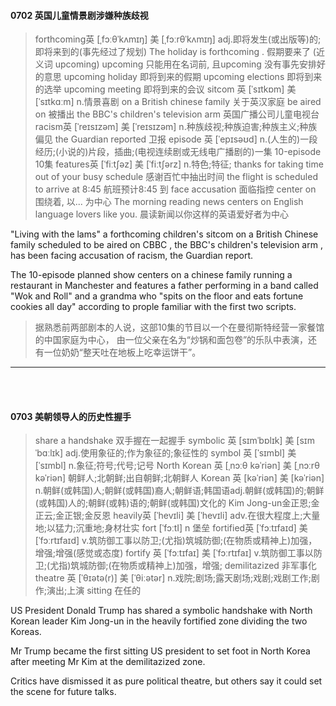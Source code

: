#### 0702 英国儿童情景剧涉嫌种族歧视


> forthcoming英 [ˌfɔːθˈkʌmɪŋ]   美 [ˌfɔːrθˈkʌmɪŋ]  adj.即将发生(或出版等)的;即将来到的(事先经过了规划)
The holiday is forthcoming . 假期要来了
(近义词 upcoming) upcoming 只能用在名词前, 且upcoming 没有事先安排好的意思
upcoming holiday 即将到来的假期 
upcoming elections 即将到来的选举
upcoming meeting  即将到来的会议
sitcom 英 [ˈsɪtkɒm]   美 [ˈsɪtkɑːm]  n.情景喜剧
on a British chinese family  关于英汉家庭
be aired on 被播出
the BBC's children's television arm 英国广播公司儿童电视台
racism英 [ˈreɪsɪzəm]   美 [ˈreɪsɪzəm]  n.种族歧视;种族迫害;种族主义;种族偏见
the Guardian reported 卫报
episode 英 [ˈepɪsəʊd]  n.(人生的)一段经历;(小说的)片段，插曲;(电视连续剧或无线电广播剧的)一集
10-episode 10集
features英 [ˈfiːtʃəz]   美 [ˈfiːtʃərz]  n.特色;特征;
thanks for taking time out of your busy schedule 感谢百忙中抽出时间
the flight is scheduled to arrive at 8:45 航班预计8:45 到
face accusation 面临指控
center on 围绕着, 以... 为中心
The morning reading news centers on English language lovers like you. 晨读新闻以你这样的英语爱好者为中心



"Living with  the lams" a forthcoming children's sitcom on a British Chinese family scheduled to be aired on CBBC , the BBC's children's television arm , has been facing accusation of racism, the Guardian report.

The 10-episode planned show centers on a chinese family running a restaurant in Manchester and features a father performing in a band called "Wok and Roll" and a grandma who "spits on the floor and eats fortune cookies all day" according to prople familiar with the first two scripts. 

 
> 据熟悉前两部剧本的人说，这部10集的节目以一个在曼彻斯特经营一家餐馆的中国家庭为中心，
由一位父亲在名为“炒锅和面包卷”的乐队中表演，还有一位奶奶“整天吐在地板上吃幸运饼干”。
 
 
 
 
 
 ***
 <br><br>
 
 #### 0703 美朝领导人的历史性握手
 
 > share a handshake  双手握在一起握手
 symbolic 英 [sɪmˈbɒlɪk]   美 [sɪmˈbɑːlɪk]  adj.使用象征的;作为象征的;象征性的
 symbol 英 [ˈsɪmbl]   美 [ˈsɪmbl]  n.象征;符号;代号;记号
 North Korean 英 [ˌnɔːθ kəˈriən]   美 [ˌnɔːrθ kəˈriən]  朝鲜人;北朝鲜;出自朝鲜;北朝鲜人
 Korean 英 [kəˈriən]   美 [kəˈriən]  n.朝鲜(或韩国)人;朝鲜(或韩国)裔人;朝鲜语;韩国语adj.朝鲜(或韩国)的;朝鲜(或韩国)人的;朝鲜(或韩)语的;朝鲜(或韩国)文化的
 Kim Jong-un金正恩;金正云;金正银;金反恩
 heavily英 [ˈhevɪli]   美 [ˈhevɪli]  adv.在很大程度上;大量地;以猛力;沉重地;身材壮实
 fort [ˈfɔːtI] n 堡垒
fortified英 [ˈfɔːtɪfaɪd]   美 [ˈfɔːrtɪfaɪd]  v.筑防御工事以防卫;(尤指)筑城防御;(在物质或精神上)加强，增强;增强(感觉或态度) 
fortify 英 [ˈfɔːtɪfaɪ]   美 [ˈfɔːrtɪfaɪ]  v.筑防御工事以防卫;(尤指)筑城防御;(在物质或精神上)加强，增强;
demilitazized 非军事化
theatre 英 [ˈθɪətə(r)]   美 [ˈθiːətər]  n.戏院;剧场;露天剧场;戏剧;戏剧工作;剧作;演出;上演
sitting 在任的


 
 US President Donald Trump has shared a symbolic handshake with North Korean leader Kim Jong-un in the heavily fortified zone dividing the two Koreas.
 
 Mr Trump became the first sitting US president to set foot in North Korea after meeting Mr Kim at the demilitazized zone.
 
 Critics have dismissed it as pure political theatre, but others say it could set the scene for future talks.
 
 
 
 
 
 